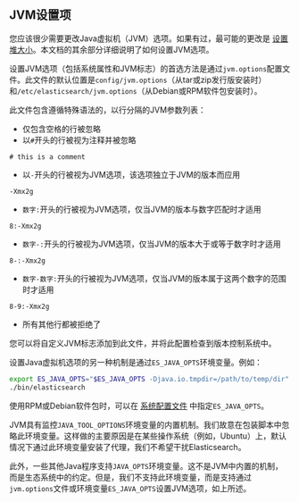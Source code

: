 ## JVM设置项

您应该很少需要更改Java虚拟机（JVM）选项。如果有过，最可能的更改是 [设置堆大小](../../02-Set-up-Elasticsearch/Important-Elasticsearch-configuration/Setting-the-heap-size.md)。本文档的其余部分详细说明了如何设置JVM选项。

设置JVM选项（包括系统属性和JVM标志）的首选方法是通过`jvm.options`配置文件。此文件的默认位置是`config/jvm.options`（从tar或zip发行版安装时）和`/etc/elasticsearch/jvm.options`（从Debian或RPM软件包安装时）。

此文件包含遵循特殊语法的，以行分隔的JVM参数列表：

- 仅包含空格的行被忽略
- 以`#`开头的行被视为注释并被忽略

```text
# this is a comment
```

- 以`-`开头的行被视为JVM选项，该选项独立于JVM的版本而应用

```text
-Xmx2g
```

- `数字:`开头的行被视为JVM选项，仅当JVM的版本与数字匹配时才适用

```text
8:-Xmx2g
```

- `数字-:`开头的行被视为JVM选项，仅当JVM的版本大于或等于数字时才适用

```text
8-:-Xmx2g
```

- `数字-数字:`开头的行被视为JVM选项，仅当JVM的版本属于这两个数字的范围时才适用

```text
8-9:-Xmx2g
```

- 所有其他行都被拒绝了

您可以将自定义JVM标志添加到此文件，并将此配置检查到版本控制系统中。

设置Java虚拟机选项的另一种机制是通过`ES_JAVA_OPTS`环境变量。例如：

```sh
export ES_JAVA_OPTS="$ES_JAVA_OPTS -Djava.io.tmpdir=/path/to/temp/dir"
./bin/elasticsearch
```

使用RPM或Debian软件包时，可以在 [系统配置文件](../../02-Set-up-Elasticsearch/Important-System-Configuration/Configuring-system-settings.md#系统配置文件) 中指定`ES_JAVA_OPTS`。

JVM具有监控`JAVA_TOOL_OPTIONS`环境变量的内置机制。我们故意在包装脚本中忽略此环境变量。这样做的主要原因是在某些操作系统（例如，Ubuntu）上，默认情况下通过此环境变量安装了代理，我们不希望干扰Elasticsearch。

此外，一些其他Java程序支持`JAVA_OPTS`环境变量。这不是JVM中内置的机制，而是生态系统中的约定。但是，我们不支持此环境变量，而是支持通过`jvm.options`文件或环境变量`ES_JAVA_OPTS`设置JVM选项，如上所述。